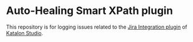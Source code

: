 # Auto-Healing Smart XPath plugin
This repository is for logging issues related to the [Jira Integration plugin](https://store.katalon.com/product/3) of [Katalon Studio](https://www.katalon.com).
